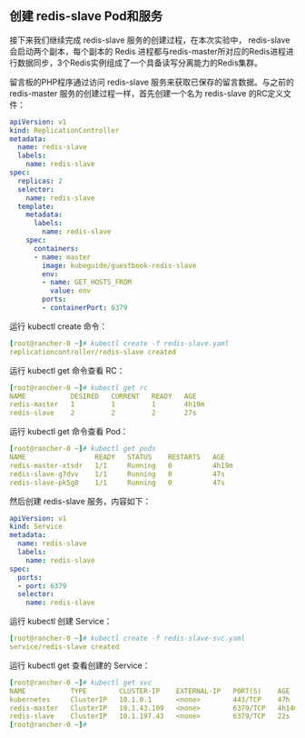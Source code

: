 ## 创建 redis-slave Pod和服务

接下来我们继续完成 redis-slave 服务的创建过程，在本次实验中， redis-slave 会启动两个副本，每个副本的 Redis 进程都与redis-master所对应的Redis进程进行数据同步，3个Redis实例组成了一个具备读写分离能力的Redis集群。

留言板的PHP程序通过访问 redis-slave 服务来获取已保存的留言数据。与之前的 redis-master 服务的创建过程一样，首先创建一个名为 redis-slave 的RC定义文件：

```yaml
apiVersion: v1
kind: ReplicationController
metadata:
  name: redis-slave
  labels:
    name: redis-slave
spec:
  replicas: 2
  selector:
    name: redis-slave
  template:
    metadata:
      labels:
        name: redis-slave
    spec:
      containers:
      - name: master
        image: kubeguide/guestbook-redis-slave
        env:
        - name: GET_HOSTS_FROM
          value: env
        ports:
        - containerPort: 6379
```

运行 kubectl create 命令：

```yaml
[root@rancher-0 ~]# kubectl create -f redis-slave.yaml 
replicationcontroller/redis-slave created
```

运行 kubectl get 命令查看 RC：

```yaml
[root@rancher-0 ~]# kubectl get rc
NAME           DESIRED   CURRENT   READY   AGE
redis-master   1         1         1       4h19m
redis-slave    2         2         2       27s
```

运行 kubectl get 命令查看 Pod：

```yaml
[root@rancher-0 ~]# kubectl get pods
NAME                 READY   STATUS    RESTARTS   AGE
redis-master-xtsdr   1/1     Running   0          4h19m
redis-slave-g7dvv    1/1     Running   0          47s
redis-slave-pk5g8    1/1     Running   0          47s
```

然后创建 redis-slave 服务，内容如下：

```yaml
apiVersion: v1
kind: Service
metadata:
  name: redis-slave
  labels:
    name: redis-slave
spec:
  ports:
  - port: 6379
  selector:
    name: redis-slave
```

运行 kubectl 创建 Service：

```yaml
[root@rancher-0 ~]# kubectl create -f redis-slave-svc.yaml 
service/redis-slave created
```

运行 kubectl get 查看创建的 Service：

```yaml
[root@rancher-0 ~]# kubectl get svc
NAME           TYPE        CLUSTER-IP    EXTERNAL-IP   PORT(S)    AGE
kubernetes     ClusterIP   10.1.0.1      <none>        443/TCP    47h
redis-master   ClusterIP   10.1.43.109   <none>        6379/TCP   4h14m
redis-slave    ClusterIP   10.1.197.43   <none>        6379/TCP   22s
[root@rancher-0 ~]# 
```
